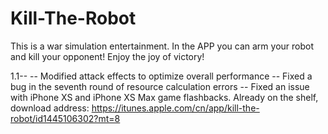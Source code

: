 # Kill-The-Robot
This is a war simulation entertainment.
In the APP you can arm your robot and kill your opponent! Enjoy the joy of victory!

1.1--
-- Modified attack effects to optimize overall performance -- Fixed a bug in the seventh round of resource calculation errors -- Fixed an issue with iPhone XS and iPhone XS Max game flashbacks.
Already on the shelf, download address: https://itunes.apple.com/cn/app/kill-the-robot/id1445106302?mt=8


 
